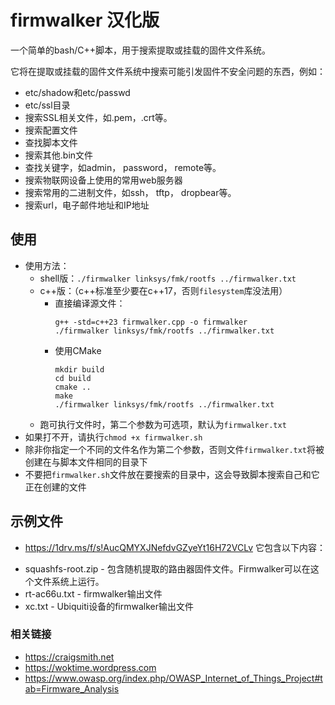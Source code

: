# firmwalker 汉化版
一个简单的bash/C++脚本，用于搜索提取或挂载的固件文件系统。

它将在提取或挂载的固件文件系统中搜索可能引发固件不安全问题的东西，例如：

* etc/shadow和etc/passwd
* etc/ssl目录
* 搜索SSL相关文件，如.pem，.crt等。
* 搜索配置文件
* 查找脚本文件
* 搜索其他.bin文件
* 查找关键字，如admin， password， remote等。
* 搜索物联网设备上使用的常用web服务器
* 搜索常用的二进制文件，如ssh， tftp， dropbear等。
* 搜索url，电子邮件地址和IP地址

## 使用
* 使用方法：
  * shell版：`./firmwalker linksys/fmk/rootfs ../firmwalker.txt`
  * c++版：（c++标准至少要在c++17，否则`filesystem`库没法用）
    * 直接编译源文件：
      ```shell
      g++ -std=c++23 firmwalker.cpp -o firmwalker
      ./firmwalker linksys/fmk/rootfs ../firmwalker.txt
      ```
    * 使用CMake
      ```shell
      mkdir build
      cd build
      cmake ..
      make
      ./firmwalker linksys/fmk/rootfs ../firmwalker.txt
      ```
  * 跑可执行文件时，第二个参数为可选项，默认为`firmwalker.txt`
* 如果打不开，请执行`chmod +x firmwalker.sh`
* 除非你指定一个不同的文件名作为第二个参数，否则文件`firmwalker.txt`将被创建在与脚本文件相同的目录下
* 不要把`firmwalker.sh`文件放在要搜索的目录中，这会导致脚本搜索自己和它正在创建的文件

## 示例文件
- https://1drv.ms/f/s!AucQMYXJNefdvGZyeYt16H72VCLv
它包含以下内容：
* squashfs-root.zip - 包含随机提取的路由器固件文件。Firmwalker可以在这个文件系统上运行。
* rt-ac66u.txt - firmwalker输出文件
* xc.txt - Ubiquiti设备的firmwalker输出文件

### 相关链接
* https://craigsmith.net
* https://woktime.wordpress.com
* https://www.owasp.org/index.php/OWASP_Internet_of_Things_Project#tab=Firmware_Analysis
